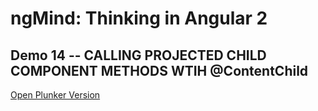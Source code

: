 # ngMind: Thinking in Angular 2

## Demo 14 -- CALLING PROJECTED CHILD COMPONENT METHODS WTIH @ContentChild

[Open Plunker Version](http://plnkr.co/edit/kjhVuyHU8fQi6o8ixGW4?p=preview)
